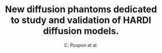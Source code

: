 ---
cat: gaia
subcat: architecture
bestof: false
author: C. Poupon et al.
title: New diffusion phantoms dedicated to study and validation of HARDI diffusion models.
year: 2007
type: misc
---
